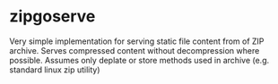 # zipgoserve
Very simple implementation for serving static file content from of ZIP archive. 
Serves compressed content without decompression where possible.
Assumes only deplate or store methods used in archive (e.g. standard linux zip utility)
